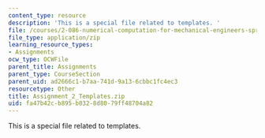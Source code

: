 ```yaml
---
content_type: resource
description: 'This is a special file related to templates. '
file: /courses/2-086-numerical-computation-for-mechanical-engineers-spring-2013/fa47b42cb895b0328d8079ff48704a82_Assignment_2_Templates.zip
file_type: application/zip
learning_resource_types:
- Assignments
ocw_type: OCWFile
parent_title: Assignments
parent_type: CourseSection
parent_uid: ad2666c1-b7aa-741d-9a13-6cbbc1fc4ec3
resourcetype: Other
title: Assignment_2_Templates.zip
uid: fa47b42c-b895-b032-8d80-79ff48704a82
---
```

This is a special file related to templates. 

